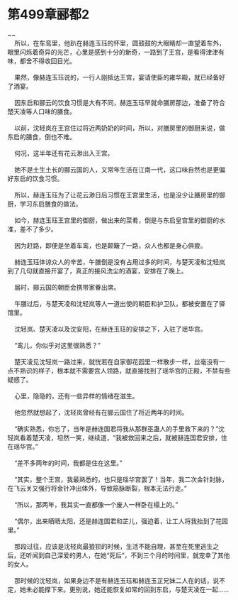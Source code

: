 # 第499章郦都2
~~<br>&nbsp;&nbsp;&nbsp;&nbsp;所以，在车鸾里，他趴在赫连玉珏的怀里，圆鼓鼓的大眼睛却一直望着车外，眼里闪烁着奇异的光芒，心里是感到十分的新奇，一路到了王宫，是看得津津有味，都舍不得收回目光。<br><br>&nbsp;&nbsp;&nbsp;&nbsp;果然，像赫连玉珏说的，一行人刚抵达王宫，宴请使臣的雍华殿，就已经备好了酒宴。<br><br>&nbsp;&nbsp;&nbsp;&nbsp;因东启和郦云的饮食习惯是大有不同，赫连玉珏早就命膳房那边，准备了符合楚天凌等人口味的膳食。<br><br>&nbsp;&nbsp;&nbsp;&nbsp;以前，沈轻岚在王宫住过将近两奶奶的时间，所以，对膳房里的御厨来说，做东启的膳食，倒也不难。<br><br>&nbsp;&nbsp;&nbsp;&nbsp;何况，这半年还有花云渺出入王宫。<br><br>&nbsp;&nbsp;&nbsp;&nbsp;她不是土生土长的郦云国的人，又常年生活在江南一代，这口味自然也是更偏好东启的饮食习惯。<br><br>&nbsp;&nbsp;&nbsp;&nbsp;所以，赫连玉珏为了让花云渺日后习惯在王宫里生活，也是没少让膳房里的御厨，学习东启膳食的做法。<br><br>&nbsp;&nbsp;&nbsp;&nbsp;如今，赫连玉珏王宫里的御厨，做出来的菜肴，倒是与东启皇宫里的御厨的水准，差不了多少。<br><br>&nbsp;&nbsp;&nbsp;&nbsp;因为赶路，即便是坐着车鸾，也是颠簸了一路，众人也都是身心俱疲。<br><br>&nbsp;&nbsp;&nbsp;&nbsp;赫连玉珏体谅众人的辛苦，午膳倒是没有占用过多的时间，与楚天凌和沈轻岚到了几句就直接开宴了，真正的接风洗尘的酒宴，安排在了晚上。<br><br>&nbsp;&nbsp;&nbsp;&nbsp;届时，郦云国的朝臣会携带家眷出席。<br><br>&nbsp;&nbsp;&nbsp;&nbsp;午膳过后，与楚天凌和沈轻岚等人一道出使的朝臣和护卫队，都被安置在了驿馆里。<br><br>&nbsp;&nbsp;&nbsp;&nbsp;沈轻岚、楚天凌以及沈安阳，在赫连玉珏的安排之下，入驻了瑶华宫。<br><br>&nbsp;&nbsp;&nbsp;&nbsp;“鸾儿，你似乎对这里很熟悉？”<br><br>&nbsp;&nbsp;&nbsp;&nbsp;楚天凌见沈轻岚一路过来，就恍若在自家御花园里一样散步一样，丝毫没有一点不熟识的样子，根本就不需要宫人领路，就直接找到了瑶华宫的正殿，不禁有些疑惑了。<br><br>&nbsp;&nbsp;&nbsp;&nbsp;心里，隐隐的，还有一些异样的情绪在滋生。<br><br>&nbsp;&nbsp;&nbsp;&nbsp;他忽然就想起了，沈轻岚曾经有在郦云国住了将近两年的时间。<br><br>&nbsp;&nbsp;&nbsp;&nbsp;“确实熟悉，你忘了，当年是赫连国君将我从那群巫蛊人的手里救下来的？”沈轻岚看着楚天凌，坦然一笑，继续道，“我被救回来之后，就被赫连国君安排，住在瑶华宫。”<br><br>&nbsp;&nbsp;&nbsp;&nbsp;“差不多两年的时间，我都是住在这里。”<br><br>&nbsp;&nbsp;&nbsp;&nbsp;“其实，整个王宫，我最熟悉的，也只是瑶华宫罢了！当年，我二次金针封脉，在飞云关又强行将金针冲出体外，导致筋脉断裂，根本无法行走。”<br><br>&nbsp;&nbsp;&nbsp;&nbsp;“所以，那两年，我其实一直都像一个废人一样卧在榻上的。”<br><br>&nbsp;&nbsp;&nbsp;&nbsp;“偶尔，出来晒晒太阳，还是赫连国君和芷儿，强迫着，让工人将我抬到了花园里。”<br><br>&nbsp;&nbsp;&nbsp;&nbsp;那段过往，应该是沈轻岚最狼狈的时候，生活不能自理，甚至在死里逃生之后，还听闻到自己深爱的男人，在她“死后”，不到三个月的时间里，就宠幸了其他的女人。<br><br>&nbsp;&nbsp;&nbsp;&nbsp;那时候的沈轻岚，如果身边不是有赫连玉珏和赫连玉芷兄妹二人在的话，说不定，她未必能撑下来。更别说，她还能恢复如常的回到东启，与楚天凌在一起……<br><br>
                    

<script>_fwqdsqadxfw()</script>
<div><script>_dfwf1dw();</script></div>
<div><script>_dfwf1agdw();</script></div>
                